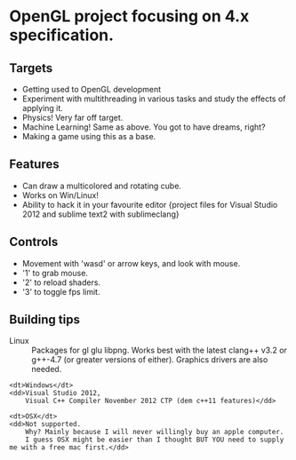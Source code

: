 OpenGL project focusing on 4.x specification.
=============================================

Targets
-------
* Getting used to OpenGL development
* Experiment with multithreading in various tasks and study the effects of applying it.
* Physics! Very far off target.
* Machine Learning! Same as above. You got to have dreams, right?
* Making a game using this as a base.

Features
--------
* Can draw a multicolored and rotating cube.
* Works on Win/Linux!
* Ability to hack it in your favourite editor {project files for Visual Studio 2012 and sublime text2 with sublimeclang} 

Controls
--------
* Movement with 'wasd' or arrow keys, and look with mouse. 
* '1' to grab mouse.
* '2' to reload shaders.
* '3' to toggle fps limit. 

Building tips
-------------

<dl>
	<dt>Linux</dt>
	<dd>Packages for gl glu libpng.	
	    Works best with the latest clang++ v3.2 or g++-4.7 (or greater versions of either).
		Graphics drivers are also needed.</dd>

	<dt>Windows</dt>
	<dd>Visual Studio 2012,
		Visual C++ Compiler November 2012 CTP (dem c++11 features)</dd>

	<dt>OSX</dt>
	<dd>Not supported.	
		Why? Mainly because I will never willingly buy an apple computer.	
		I guess OSX might be easier than I thought BUT YOU need to supply me with a free mac first.</dd>
</dl>
